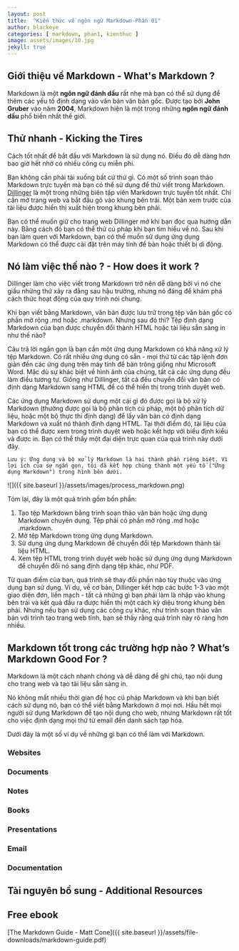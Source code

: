 ```yaml
---
layout: post
title:  "Kiến thức về ngôn ngữ Markdown-Phần 01"
author: blackeye
categories: [ markdown, phan1, kienthuc ]
image: assets/images/10.jpg
jekyll: true
---
```


## Giới thiệu về Markdown - What's Markdown ?
Markdown là một **ngôn ngữ đánh dấu** rất nhẹ mà bạn có thể sử dụng để thêm các yếu tố định dạng vào văn bản văn bản gốc. Được tạo bởi **John Gruber** vào năm **2004**, Markdown hiện là một trong những **ngôn ngữ đánh dấu** phổ biến nhất thế giới.

## Thử nhanh - Kicking the Tires
Cách tốt nhất để bắt đầu với Markdown là sử dụng nó. Điều đó dễ dàng hơn bao giờ hết nhờ có nhiều công cụ miễn phí.

Bạn không cần phải tải xuống bất cứ thứ gì. Có một số trình soạn thảo Markdown trực tuyến mà bạn có thể sử dụng để thử viết trong Markdown. [Dillinger](https://dillinger.io/) là một trong những biên tập viên Markdown trực tuyến tốt nhất. Chỉ cần mở trang web và bắt đầu gõ vào khung bên trái. Một bản xem trước của tài liệu được hiển thị xuất hiện trong khung bên phải.

Bạn có thể muốn giữ cho trang web Dillinger mở khi bạn đọc qua hướng dẫn này. Bằng cách đó bạn có thể thử cú pháp khi bạn tìm hiểu về nó. Sau khi bạn làm quen với Markdown, bạn có thể muốn sử dụng ứng dụng Markdown có thể được cài đặt trên máy tính để bàn hoặc thiết bị di động.

## Nó làm việc thế nào ? - How does it work ?
Dillinger làm cho việc viết trong Markdown trở nên dễ dàng bởi vì nó che giấu những thứ xảy ra đằng sau hậu trường, nhưng nó đáng để khám phá cách thức hoạt động của quy trình nói chung.

Khi bạn viết bằng Markdown, văn bản được lưu trữ trong tệp văn bản gốc có phần mở rộng .md hoặc .markdown. Nhưng sau đó thì? Tệp định dạng Markdown của bạn được chuyển đổi thành HTML hoặc tài liệu sẵn sàng in như thế nào?

Câu trả lời ngắn gọn là bạn cần một ứng dụng Markdown có khả năng xử lý tệp Markdown. Có rất nhiều ứng dụng có sẵn - mọi thứ từ các tập lệnh đơn giản đến các ứng dụng trên máy tính để bàn trông giống như Microsoft Word. Mặc dù sự khác biệt về hình ảnh của chúng, tất cả các ứng dụng đều làm điều tương tự. Giống như Dillinger, tất cả đều chuyển đổi văn bản có định dạng Markdown sang HTML để có thể hiển thị trong trình duyệt web.

Các ứng dụng Markdown sử dụng một cái gì đó được gọi là bộ xử lý Markdown (thường được gọi là bộ phân tích cú pháp, một bộ phân tích dữ liệu, hoặc một bộ thực thi định dạng) để lấy văn bản có định dạng Markdown và xuất nó thành định dạng HTML. Tại thời điểm đó, tài liệu của bạn có thể được xem trong trình duyệt web hoặc kết hợp với biểu định kiểu và được in. Bạn có thể thấy một đại diện trực quan của quá trình này dưới đây.

    Lưu ý: Ứng dụng và bộ xử lý Markdown là hai thành phần riêng biệt. Vì lợi ích của sự ngắn gọn, tôi đã kết hợp chúng thành một yếu tố ("Ứng dụng Markdown") trong hình bên dưới.

![]({{ site.baseurl }}/assets/images/process_markdown.png)

Tóm lại, đây là một quá trình gồm bốn phần:

1. Tạo tệp Markdown bằng trình soạn thảo văn bản hoặc ứng dụng Markdown chuyên dụng. Tệp phải có phần mở rộng .md hoặc .markdown.
2. Mở tệp Markdown trong ứng dụng Markdown.
3. Sử dụng ứng dụng Markdown để chuyển đổi tệp Markdown thành tài liệu HTML.
4. Xem tệp HTML trong trình duyệt web hoặc sử dụng ứng dụng Markdown để chuyển đổi nó sang định dạng tệp khác, như PDF.

Từ quan điểm của bạn, quá trình sẽ thay đổi phần nào tùy thuộc vào ứng dụng bạn sử dụng. Ví dụ, về cơ bản, Dillinger kết hợp các bước 1-3 vào một giao diện đơn, liền mạch - tất cả những gì bạn phải làm là nhập vào khung bên trái và kết quả đầu ra được hiển thị một cách kỳ diệu trong khung bên phải. Nhưng nếu bạn sử dụng các công cụ khác, như trình soạn thảo văn bản với trình tạo trang web tĩnh, bạn sẽ thấy rằng quá trình này rõ ràng hơn nhiều.

## Markdown tốt trong các trường hợp nào ? What’s Markdown Good For ?
Markdown là một cách nhanh chóng và dễ dàng để ghi chú, tạo nội dung cho trang web và tạo tài liệu sẵn sàng in.

Nó không mất nhiều thời gian để học cú pháp Markdown và khi bạn biết cách sử dụng nó, bạn có thể viết bằng Markdown ở mọi nơi. Hầu hết mọi người sử dụng Markdown để tạo nội dung cho web, nhưng Markdown rất tốt cho việc định dạng mọi thứ từ email đến danh sách tạp hóa.

Dưới đây là một số ví dụ về những gì bạn có thể làm với Markdown.
### Websites

### Documents

### Notes

### Books

### Presentations

### Email

### Documentation

## Tài nguyên bổ sung - Additional Resources

## Free ebook
[The Markdown Guide - Matt Cone]({{ site.baseurl }}/assets/file-downloads/markdown-guide.pdf)